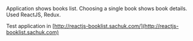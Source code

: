 Application shows books list.
Choosing a single book shows book details. 
Used ReactJS, Redux.

Test application in [http://reactjs-booklist.sachuk.com/](http://reactjs-booklist.sachuk.com)